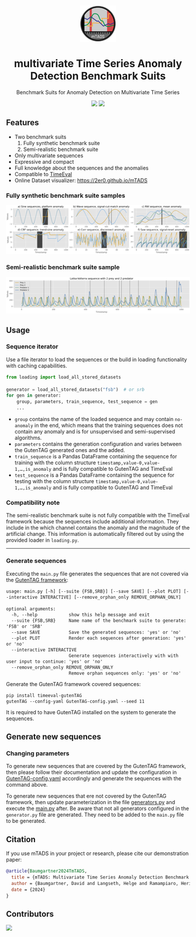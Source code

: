 <div align="center">
<img width="100px" src="https://github.com/2er0/mTADS/raw/main/images/logo.png" alt="multivariate time series anomaly detection benchmark suits logo"/>
<h1 align="center">multivariate Time Series Anomaly Detection Benchmark Suits</h1>
<p>
Benchmark Suits for Anomaly Detection on Multivariate Time Series
</p>
</div>

<p align="center">
  <img src="https://github.com/2er0/mTADS/actions/workflows/nextjs.yml/badge.svg">
  <a href="https://2er0.github.io/mTADS"><img src="https://img.shields.io/badge/mTADS | Online Visualizer-Online-<COLOR>.svg">
  </a>
</p>

## Features

- Two benchmark suits
    1) Fully synthetic benchmark suite
    2) Semi-realistic benchmark suite
- Only multivariate sequences
- Expressive and compact
- Full knowledge about the sequences and the anomalies
- Compatible to [TimeEval](https://github.com/HPI-Information-Systems/TimeEval)
- Online Dataset visualizer: https://2er0.github.io/mTADS

### Fully synthetic benchmark suite samples

![Six sequences from the fully synthetic benchmark suite](images/fsb.png)

### Semi-realistic benchmark suite sample

![One sequence from the semi-realistic benchmark suite](images/srb.png)

## Usage

### Sequence iterator

Use a file iterator to load the sequences or the build in loading functionality with caching capabilities.

```python
from loading import load_all_stored_datasets

generator = load_all_stored_datasets("fsb")  # or srb
for gen in generator:
    group, parameters, train_sequence, test_sequence = gen
    ...
```

- `group` contains the name of the loaded sequence and may contain `no-anomaly` in the end, which means that the
  training sequences does not contain any anomaly and is for unsupervised and semi-supervised algorithms.
- `parameters` contains the generation configuration and varies between the GutenTAG generated ones and the added.
- `train_sequence` is a Pandas DataFrame containing the sequence for training with the column
  structure `timestamp,value-0,value-1,…,is_anomaly` and is fully compatible to GutenTAG and TimeEval
- `test_sequence` is a Pandas DataFrame containing the sequence for testing with the column
  structure `timestamp,value-0,value-1,…,is_anomaly` and is fully compatible to GutenTAG and TimeEval

### Compatibility note

The semi-realistic benchmark suite is not fully compatible with the TimeEval framework because the sequences include
additional information. They include in the which channel contains the anomaly and the magnitude of the artificial
change. This information is automatically filtered out by using the provided loader in `loading.py`.

---

### Generate sequences

Executing the `main.py` file generates the sequences that are not covered via
the [GutenTAG framework](https://github.com/HPI-Information-Systems/GutenTAG):

```shell
usage: main.py [-h] [--suite {FSB,SRB}] [--save SAVE] [--plot PLOT] [--interactive INTERACTIVE] [--remove_orphan_only REMOVE_ORPHAN_ONLY]

optional arguments:
  -h, --help            show this help message and exit
  --suite {FSB,SRB}     Name name of the benchmark suite to generate: 'FSB' or 'SRB'
  --save SAVE           Save the generated sequences: 'yes' or 'no'
  --plot PLOT           Render each sequences after generation: 'yes' or 'no'
  --interactive INTERACTIVE
                        Generate sequences interactively with with user input to continue: 'yes' or 'no'
  --remove_orphan_only REMOVE_ORPHAN_ONLY
                        Remove orphan sequences only: 'yes' or 'no'
```

Generate the GutenTAG framework covered sequences:

```shell
pip install timeeval-gutenTAG
gutenTAG --config-yaml GutenTAG-config.yaml --seed 11
```

It is required to have GutenTAG installed on the system to generate the sequences.

## Generate new sequences

### Changing parameters

To generate new sequences that are covered by the GutenTAG framework, then please follow their documentation and update
the configuration in [GutenTAG-config.yaml](GutenTAG-config.yaml) accordingly and generate the sequences with the
command above.

To generate new sequences that ere not covered by the GutenTAG framework, then update parameterization in the
file [generators.py](generators.py) and execute the [main.py](main.py) after. Be aware that not all generators
configured in the `generator.py` file are generated. They need to be added to the `main.py` file to be generated.

## Citation

If you use mTADS in your project or research, please cite our demonstration paper:

```bibtex
@article{Baumgartner2024TmTADS,
  title = {mTADS: Multivariate Time Series Anomaly Detection Benchmark Suits},
  author = {Baumgartner, David and Langseth, Helge and Ramampiaro, Heri and Engø-Monsen, Kenth},
  date = {2024}
}
```

## Contributors

<p>
<a href="https://github.com/villi02">
<img src="https://img.shields.io/badge/Vilhjalmur Arnar Vilhjalmsson- https://github.com/villi02-<COLOR>.svg">
</a>
</p>


